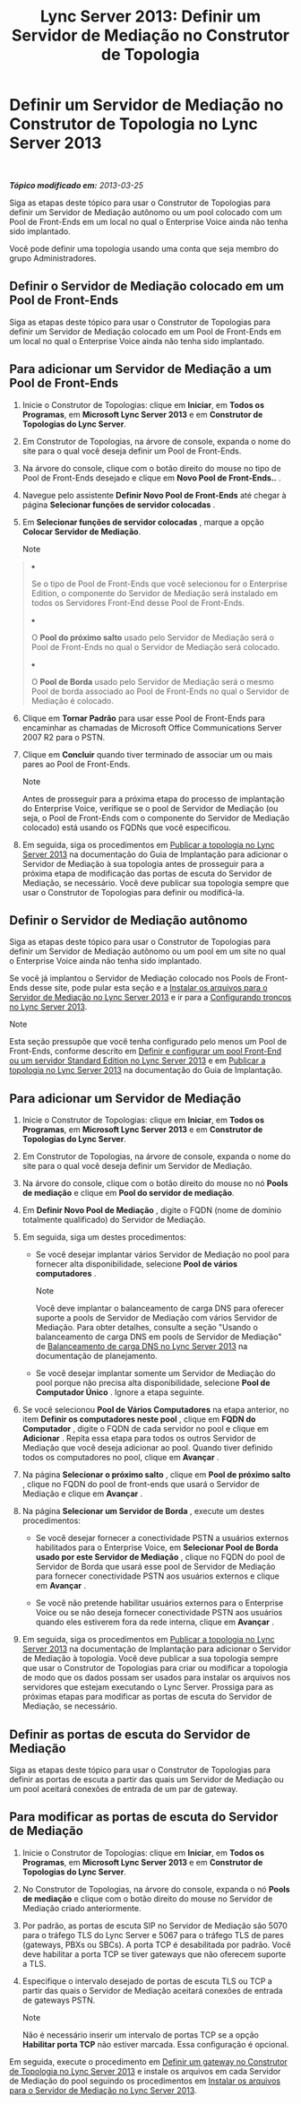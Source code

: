 ﻿---
title: 'Lync Server 2013: Definir um Servidor de Mediação no Construtor de Topologia'
TOCTitle: Definir um Servidor de Mediação no Construtor de Topologia
ms:assetid: 59d8f5ba-5064-4ea5-b4bf-2b9736e0fedd
ms:mtpsurl: https://technet.microsoft.com/pt-br/library/Gg398391(v=OCS.15)
ms:contentKeyID: 49306801
ms.date: 05/19/2016
mtps_version: v=OCS.15
ms.translationtype: HT
---

# Definir um Servidor de Mediação no Construtor de Topologia no Lync Server 2013

 

_**Tópico modificado em:** 2013-03-25_

Siga as etapas deste tópico para usar o Construtor de Topologias para definir um Servidor de Mediação autônomo ou um pool colocado com um Pool de Front-Ends em um local no qual o Enterprise Voice ainda não tenha sido implantado.

Você pode definir uma topologia usando uma conta que seja membro do grupo Administradores.

## Definir o Servidor de Mediação colocado em um Pool de Front-Ends

Siga as etapas deste tópico para usar o Construtor de Topologias para definir um Servidor de Mediação colocado em um Pool de Front-Ends em um local no qual o Enterprise Voice ainda não tenha sido implantado.

## Para adicionar um Servidor de Mediação a um Pool de Front-Ends

1.  Inicie o Construtor de Topologias: clique em **Iniciar**, em **Todos os Programas**, em **Microsoft Lync Server 2013** e em **Construtor de Topologias do Lync Server**.

2.  Em Construtor de Topologias, na árvore de console, expanda o nome do site para o qual você deseja definir um Pool de Front-Ends.

3.  Na árvore do console, clique com o botão direito do mouse no tipo de Pool de Front-Ends desejado e clique em **Novo Pool de Front-Ends..** .

4.  Navegue pelo assistente **Definir Novo Pool de Front-Ends** até chegar à página **Selecionar funções de servidor colocadas** .

5.  Em **Selecionar funções de servidor colocadas** , marque a opção **Colocar Servidor de Mediação**.
    
    > [!note]  
    > <ul>    
> <li><p>Se o tipo de Pool de Front-Ends que você selecionou for o Enterprise Edition, o componente do Servidor de Mediação será instalado em todos os Servidores Front-End desse Pool de Front-Ends.</p></li>    
> 
> <li><p>O <strong>Pool do próximo salto</strong> usado pelo Servidor de Mediação será o Pool de Front-Ends no qual o Servidor de Mediação será colocado.</p></li>    
> 
> 
> <li><p>O <strong>Pool de Borda</strong> usado pelo Servidor de Mediação será o mesmo Pool de borda associado ao Pool de Front-Ends no qual o Servidor de Mediação é colocado.</p></li>    </ul>


6.  Clique em **Tornar Padrão** para usar esse Pool de Front-Ends para encaminhar as chamadas de Microsoft Office Communications Server 2007 R2 para o PSTN.

7.  Clique em **Concluir** quando tiver terminado de associar um ou mais pares ao Pool de Front-Ends.
    
    > [!note]  
    > Antes de prosseguir para a próxima etapa do processo de implantação do Enterprise Voice, verifique se o pool de Servidor de Mediação (ou seja, o Pool de Front-Ends com o componente do Servidor de Mediação colocado) está usando os FQDNs que você especificou.

8.  Em seguida, siga os procedimentos em [Publicar a topologia no Lync Server 2013](lync-server-2013-publish-the-topology.md) na documentação do Guia de Implantação para adicionar o Servidor de Mediação à sua topologia antes de prosseguir para a próxima etapa de modificação das portas de escuta do Servidor de Mediação, se necessário. Você deve publicar sua topologia sempre que usar o Construtor de Topologias para definir ou modificá-la.

## Definir o Servidor de Mediação autônomo

Siga as etapas deste tópico para usar o Construtor de Topologias para definir um Servidor de Mediação autônomo ou um pool em um site no qual o Enterprise Voice ainda não tenha sido implantado.

Se você já implantou o Servidor de Mediação colocado nos Pools de Front-Ends desse site, pode pular esta seção e a [Instalar os arquivos para o Servidor de Mediação no Lync Server 2013](lync-server-2013-install-the-files-for-mediation-server.md) e ir para a [Configurando troncos no Lync Server 2013](lync-server-2013-configuring-trunks.md).

> [!note]  
> Esta seção pressupõe que você tenha configurado pelo menos um Pool de Front-Ends, conforme descrito em <a href="lync-server-2013-define-and-configure-a-front-end-pool-or-standard-edition-server.md">Definir e configurar um pool Front-End ou um servidor Standard Edition no Lync Server 2013</a> e em <a href="lync-server-2013-publish-the-topology.md">Publicar a topologia no Lync Server 2013</a> na documentação do Guia de Implantação.

## Para adicionar um Servidor de Mediação

1.  Inicie o Construtor de Topologias: clique em **Iniciar**, em **Todos os Programas**, em **Microsoft Lync Server 2013** e em **Construtor de Topologias do Lync Server**.

2.  Em Construtor de Topologias, na árvore de console, expanda o nome do site para o qual você deseja definir um Servidor de Mediação.

3.  Na árvore do console, clique com o botão direito do mouse no nó **Pools de mediação** e clique em **Pool do servidor de mediação**.

4.  Em **Definir Novo Pool de Mediação** , digite o FQDN (nome de domínio totalmente qualificado) do Servidor de Mediação.

5.  Em seguida, siga um destes procedimentos:
    
      - Se você desejar implantar vários Servidor de Mediação no pool para fornecer alta disponibilidade, selecione **Pool de vários computadores** .
        
        > [!note]  
        > Você deve implantar o balanceamento de carga DNS para oferecer suporte a pools de Servidor de Mediação com vários Servidor de Mediação. Para obter detalhes, consulte a seção &quot;Usando o balanceamento de carga DNS em pools de Servidor de Mediação&quot; de <a href="lync-server-2013-dns-load-balancing.md">Balanceamento de carga DNS no Lync Server 2013</a> na documentação de planejamento.    
      - Se você desejar implantar somente um Servidor de Mediação do pool porque não precisa alta disponibilidade, selecione **Pool de Computador Único** . Ignore a etapa seguinte.

6.  Se você selecionou **Pool de Vários Computadores** na etapa anterior, no item **Definir os computadores neste pool** , clique em **FQDN do Computador** , digite o FQDN de cada servidor no pool e clique em **Adicionar** . Repita essa etapa para todos os outros Servidor de Mediação que você deseja adicionar ao pool. Quando tiver definido todos os computadores no pool, clique em **Avançar** .

7.  Na página **Selecionar o próximo salto** , clique em **Pool de próximo salto** , clique no FQDN do pool de front-ends que usará o Servidor de Mediação e clique em **Avançar** .

8.  Na página **Selecionar um Servidor de Borda** , execute um destes procedimentos:
    
      - Se você desejar fornecer a conectividade PSTN a usuários externos habilitados para o Enterprise Voice, em **Selecionar Pool de Borda usado por este Servidor de Mediação** , clique no FQDN do pool de Servidor de Borda que usará esse pool de Servidor de Mediação para fornecer conectividade PSTN aos usuários externos e clique em **Avançar** .
    
      - Se você não pretende habilitar usuários externos para o Enterprise Voice ou se não deseja fornecer conectividade PSTN aos usuários quando eles estiverem fora da rede interna, clique em **Avançar** .

9.  Em seguida, siga os procedimentos em [Publicar a topologia no Lync Server 2013](lync-server-2013-publish-the-topology.md) na documentação de Implantação para adicionar o Servidor de Mediação à topologia. Você deve publicar a sua topologia sempre que usar o Construtor de Topologias para criar ou modificar a topologia de modo que os dados possam ser usados para instalar os arquivos nos servidores que estejam executando o Lync Server. Prossiga para as próximas etapas para modificar as portas de escuta do Servidor de Mediação, se necessário.

## Definir as portas de escuta do Servidor de Mediação

Siga as etapas deste tópico para usar o Construtor de Topologias para definir as portas de escuta a partir das quais um Servidor de Mediação ou um pool aceitará conexões de entrada de um par de gateway.

## Para modificar as portas de escuta do Servidor de Mediação

1.  Inicie o Construtor de Topologias: clique em **Iniciar**, em **Todos os Programas**, em **Microsoft Lync Server 2013** e em **Construtor de Topologias do Lync Server**.

2.  No Construtor de Topologias, na árvore do console, expanda o nó **Pools de mediação** e clique com o botão direito do mouse no Servidor de Mediação criado anteriormente.

3.  Por padrão, as portas de escuta SIP no Servidor de Mediação são 5070 para o tráfego TLS do Lync Server e 5067 para o tráfego TLS de pares (gateways, PBXs ou SBCs). A porta TCP é desabilitada por padrão. Você deve habilitar a porta TCP se tiver gateways que não oferecem suporte a TLS.

4.  Especifique o intervalo desejado de portas de escuta TLS ou TCP a partir das quais o Servidor de Mediação aceitará conexões de entrada de gateways PSTN.
    
    > [!note]  
    > Não é necessário inserir um intervalo de portas TCP se a opção <strong>Habilitar porta TCP</strong> não estiver marcada. Essa configuração é opcional.

Em seguida, execute o procedimento em [Definir um gateway no Construtor de Topologia no Lync Server 2013](lync-server-2013-define-a-gateway-in-topology-builder.md) e instale os arquivos em cada Servidor de Mediação do pool seguindo os procedimentos em [Instalar os arquivos para o Servidor de Mediação no Lync Server 2013](lync-server-2013-install-the-files-for-mediation-server.md).

